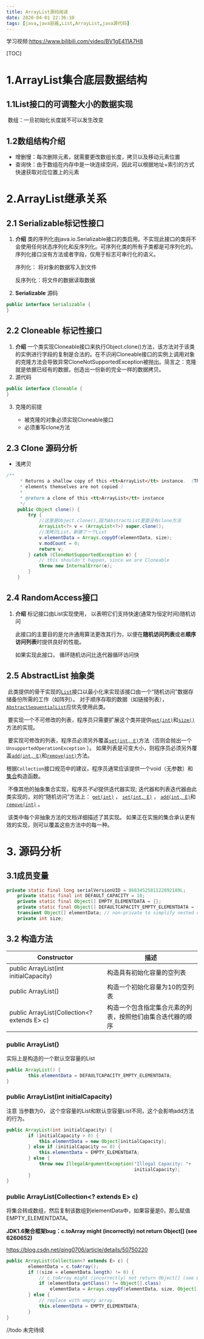 ```yaml
---
title: ArrayList源码阅读
date: 2020-04-01 22:36:10
tags: [java,java容器,List,ArrayList,java源代码]
---
```


学习视频:https://www.bilibili.com/video/BV1gE411A7H8

[TOC]



# 1.ArrayList集合底层数据结构

## 1.1List接口的可调整大小的数据实现

​	数组：一旦初始化长度就不可以发生改变

## 1.2数组结构介绍

* 增删慢：每次删除元素，就需要更改数组长度，拷贝以及移动元素位置
* 查询快：由于数组在内存中是一块连续空间，因此可以根据地址+索引的方式快速获取对应位置上的元素

# 2.ArrayList继承关系

## 2.1 Serializable标记性接口

1. **介绍** 类的序列化由java.io.Serializable接口的类启用。不实现此接口的类将不会使用任何状态序列化和反序列化。可序列化类的所有子类都是可序列化的。序列化接口没有方法或者字段，仅用于标志可串行化的语义。

   序列化： 将对象的数据写入到文件

   反序列化：将文件的数据读取数据

2. **Serializable** 源码

```java
public interface Serializable {
}
```

## 2.2 Cloneable 标记性接口

1. **介绍** 一个类实现Cloneable接口来执行Object.clone()方法，该方法对于该类的实例进行字段的复制是合法的。在不识闲Cloneable接口的实例上调用对象的克隆方法会导致异常CloneNotSupportedException被抛出。简言之：克隆就是依据已经有的数据，创造出一份新的完全一样的数据拷贝。
2. 源代码

```java
public interface Cloneable {
}
```

3. 克隆的前提

   * 被克隆的对象必须实现Cloneable接口
   * 必须重写clone方法


## 2.3 Clone 源码分析

* 浅拷贝

```java
/**
     * Returns a shallow copy of this <tt>ArrayList</tt> instance.  (The
     * elements themselves are not copied.)
     *
     * @return a clone of this <tt>ArrayList</tt> instance
     */
    public Object clone() {
        try {
            //这里是Object.clone(),因为AbstractList里面没有clone方法
            ArrayList<?> v = (ArrayList<?>) super.clone();
            //浅拷贝List，新建了一个List
            v.elementData = Arrays.copyOf(elementData, size);
            v.modCount = 0;
            return v;
        } catch (CloneNotSupportedException e) {
            // this shouldn't happen, since we are Cloneable
            throw new InternalError(e);
        }
    }
```

## 2.4 RandomAccess接口

1. **介绍** 标记接口由List实现使用， 以表明它们支持快速(通常为恒定时间)随机访问

   此接口的主要目的是允许通用算法更改其行为，以便在**随机访问列表**或者**顺序访问列表**时提供良好的性能。

   如果实现此接口， 循环随机访问比迭代器循环访问快

## 2.5 AbstractList 抽象类

​	此类提供的骨干实现的[`List`](http://www.matools.com/file/manual/jdk_api_1.8_google/java/util/List.html)接口以最小化来实现该接口由一个“随机访问”数据存储备份所需的工作（如阵列）。 对于顺序存取的数据（如链接列表）， [`AbstractSequentialList`](http://www.matools.com/file/manual/jdk_api_1.8_google/java/util/AbstractSequentialList.html)应优先使用此类。

​	要实现一个不可修改的列表，程序员只需要扩展这个类并提供[`get(int)`](http://www.matools.com/file/manual/jdk_api_1.8_google/java/util/AbstractList.html#get-int-)和[`size()`](http://www.matools.com/file/manual/jdk_api_1.8_google/java/util/List.html#size--)方法的实现。

​	要实现可修改的列表，程序员必须另外覆盖[`set(int, E)`](http://www.matools.com/file/manual/jdk_api_1.8_google/java/util/AbstractList.html#set-int-E-)方法（否则会抛出一个`UnsupportedOperationException` ）。 如果列表是可变大小，则程序员必须另外覆盖[`add(int, E)`](http://www.matools.com/file/manual/jdk_api_1.8_google/java/util/AbstractList.html#add-int-E-)和[`remove(int)`](http://www.matools.com/file/manual/jdk_api_1.8_google/java/util/AbstractList.html#remove-int-)方法。

​	根据`Collection`接口规范中的建议，程序员通常应该提供一个void（无参数）和[集合](http://www.matools.com/file/manual/jdk_api_1.8_google/java/util/Collection.html)构造函数。

​	不像其他的抽象集合实现，程序员*不必*提供迭代器实现; 迭代器和列表迭代器由此类实现的，对的“随机访问”方法上： [`get(int)`](http://www.matools.com/file/manual/jdk_api_1.8_google/java/util/AbstractList.html#get-int-) ， [`set(int, E)`](http://www.matools.com/file/manual/jdk_api_1.8_google/java/util/AbstractList.html#set-int-E-) ， [`add(int, E)`](http://www.matools.com/file/manual/jdk_api_1.8_google/java/util/AbstractList.html#add-int-E-)和[`remove(int)`](http://www.matools.com/file/manual/jdk_api_1.8_google/java/util/AbstractList.html#remove-int-) 。

​	该类中每个非抽象方法的文档详细描述了其实现。 如果正在实施的集合承认更有效的实现，则可以覆盖这些方法中的每一种。

# 3. 源码分析

## 3.1成员变量

```java
private static final long serialVersionUID = 8683452581122892189L;
    private static final int DEFAULT_CAPACITY = 10;
    private static final Object[] EMPTY_ELEMENTDATA = {};
    private static final Object[] DEFAULTCAPACITY_EMPTY_ELEMENTDATA = {};
    transient Object[] elementData; // non-private to simplify nested class access
    private int size;
```



## 3.2 构造方法

| Constructor                                 | 描述                                                       |
| ------------------------------------------- | ---------------------------------------------------------- |
| public ArrayList(int initialCapacity)       | 构造具有初始化容量的空列表                                 |
| public ArrayList()                          | 构造一个初始化容量为10的空列表                             |
| public ArrayList(Collection<? extends E> c) | 构造一个包含指定集合元素的列表，按照他们由集合迭代器的顺序 |

### public ArrayList()

实际上是构造的一个默认空容量的List

```java
public ArrayList() {
        this.elementData = DEFAULTCAPACITY_EMPTY_ELEMENTDATA;
}
```

### public ArrayList(int initialCapacity)

注意 当参数为0， 这个空容量的List和默认空容量List不同，这个会影响add方法的行为。

```java
public ArrayList(int initialCapacity) {
        if (initialCapacity > 0) {
            this.elementData = new Object[initialCapacity];
        } else if (initialCapacity == 0) {
            this.elementData = EMPTY_ELEMENTDATA;
        } else {
            throw new IllegalArgumentException("Illegal Capacity: "+
                                               initialCapacity);
        }
}
```

### public ArrayList(Collection<? extends E> c)

将集合转成数组，然后复制该数组到elementData中，如果容量是0，那么赋值EMPTY_ELEMENTDATA。

**JDK1.6聚合框架bug：c.toArray might (incorrectly) not return Object[] (see 6260652)**

https://blog.csdn.net/qing0706/article/details/50750220

```java
public ArrayList(Collection<? extends E> c) {
        elementData = c.toArray();
        if ((size = elementData.length) != 0) {
            // c.toArray might (incorrectly) not return Object[] (see 6260652)
            if (elementData.getClass() != Object[].class)
                elementData = Arrays.copyOf(elementData, size, Object[].class);
        } else {
            // replace with empty array.
            this.elementData = EMPTY_ELEMENTDATA;
        }
}
```

//todo 未完待续